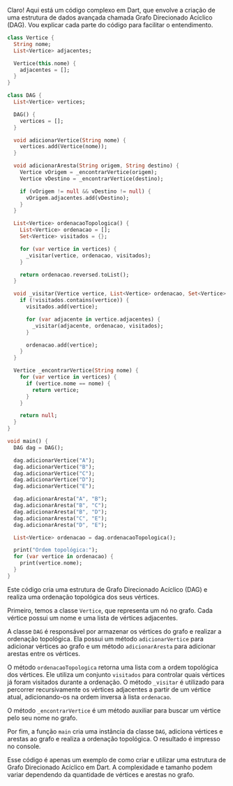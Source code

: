 Claro! Aqui está um código complexo em Dart, que envolve a criação de uma estrutura de dados avançada chamada Grafo Direcionado Acíclico (DAG). Vou explicar cada parte do código para facilitar o entendimento.

```dart
class Vertice {
  String nome;
  List<Vertice> adjacentes;

  Vertice(this.nome) {
    adjacentes = [];
  }
}

class DAG {
  List<Vertice> vertices;

  DAG() {
    vertices = [];
  }

  void adicionarVertice(String nome) {
    vertices.add(Vertice(nome));
  }

  void adicionarAresta(String origem, String destino) {
    Vertice vOrigem = _encontrarVertice(origem);
    Vertice vDestino = _encontrarVertice(destino);

    if (vOrigem != null && vDestino != null) {
      vOrigem.adjacentes.add(vDestino);
    }
  }

  List<Vertice> ordenacaoTopologica() {
    List<Vertice> ordenacao = [];
    Set<Vertice> visitados = {};

    for (var vertice in vertices) {
      _visitar(vertice, ordenacao, visitados);
    }

    return ordenacao.reversed.toList();
  }

  void _visitar(Vertice vertice, List<Vertice> ordenacao, Set<Vertice> visitados) {
    if (!visitados.contains(vertice)) {
      visitados.add(vertice);

      for (var adjacente in vertice.adjacentes) {
        _visitar(adjacente, ordenacao, visitados);
      }

      ordenacao.add(vertice);
    }
  }

  Vertice _encontrarVertice(String nome) {
    for (var vertice in vertices) {
      if (vertice.nome == nome) {
        return vertice;
      }
    }

    return null;
  }
}

void main() {
  DAG dag = DAG();

  dag.adicionarVertice("A");
  dag.adicionarVertice("B");
  dag.adicionarVertice("C");
  dag.adicionarVertice("D");
  dag.adicionarVertice("E");

  dag.adicionarAresta("A", "B");
  dag.adicionarAresta("B", "C");
  dag.adicionarAresta("B", "D");
  dag.adicionarAresta("C", "E");
  dag.adicionarAresta("D", "E");

  List<Vertice> ordenacao = dag.ordenacaoTopologica();

  print("Ordem topológica:");
  for (var vertice in ordenacao) {
    print(vertice.nome);
  }
}
```

Este código cria uma estrutura de Grafo Direcionado Acíclico (DAG) e realiza uma ordenação topológica dos seus vértices. 

Primeiro, temos a classe `Vertice`, que representa um nó no grafo. Cada vértice possui um nome e uma lista de vértices adjacentes. 

A classe `DAG` é responsável por armazenar os vértices do grafo e realizar a ordenação topológica. Ela possui um método `adicionarVertice` para adicionar vértices ao grafo e um método `adicionarAresta` para adicionar arestas entre os vértices.

O método `ordenacaoTopologica` retorna uma lista com a ordem topológica dos vértices. Ele utiliza um conjunto `visitados` para controlar quais vértices já foram visitados durante a ordenação. O método `_visitar` é utilizado para percorrer recursivamente os vértices adjacentes a partir de um vértice atual, adicionando-os na ordem inversa à lista `ordenacao`.

O método `_encontrarVertice` é um método auxiliar para buscar um vértice pelo seu nome no grafo.

Por fim, a função `main` cria uma instância da classe `DAG`, adiciona vértices e arestas ao grafo e realiza a ordenação topológica. O resultado é impresso no console.

Esse código é apenas um exemplo de como criar e utilizar uma estrutura de Grafo Direcionado Acíclico em Dart. A complexidade e tamanho podem variar dependendo da quantidade de vértices e arestas no grafo.